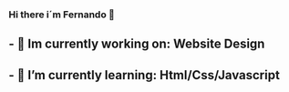 ### Hi there i´m Fernando 👋


## - 🔭 Im currently working on: Website Design
## - :book: I’m currently learning: **Html/Css/Javascript**
